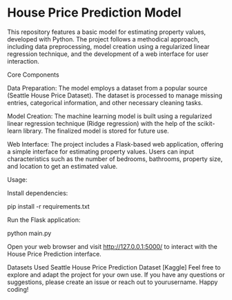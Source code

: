
# House Price Prediction Model
This repository features a basic model for estimating property values, developed with Python. The project follows a methodical approach, including data preprocessing, model creation using a regularized linear regression technique, and the development of a web interface for user interaction.

Core Components

Data Preparation: The model employs a dataset from a popular source (Seattle House Price Dataset). The dataset is processed to manage missing entries, categorical information, and other necessary cleaning tasks.

Model Creation: The machine learning model is built using a regularized linear regression technique (Ridge regression) with the help of the scikit-learn library. The finalized model is stored for future use.

Web Interface: The project includes a Flask-based web application, offering a simple interface for estimating property values. Users can input characteristics such as the number of bedrooms, bathrooms, property size, and location to get an estimated value.

Usage:

Install dependencies:

pip install -r requirements.txt

Run the Flask application:


python main.py

Open your web browser and visit http://127.0.0.1:5000/ to interact with the House Price Prediction interface.

Datasets Used
Seattle House Price Prediction Dataset [Kaggle]
Feel free to explore and adapt the project for your own use. If you have any questions or suggestions, please create an issue or reach out to yourusername. Happy coding!
